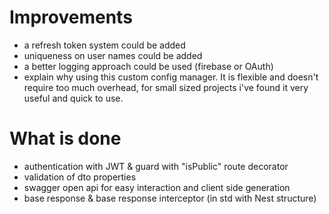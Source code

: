 # Improvements

- a refresh token system could be added
- uniqueness on user names could be added
- a better logging approach could be used (firebase or OAuth)
- explain why using this custom config manager. It is flexible and doesn't require
  too much overhead, for small sized projects i've found it very useful and quick to use.

# What is done

- authentication with JWT & guard with "isPublic" route decorator
- validation of dto properties
- swagger open api for easy interaction and client side generation
- base response & base response interceptor (in std with Nest structure)
